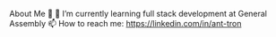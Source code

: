 About Me 🧐
🌱 I’m currently learning full stack development at General Assembly
📫 How to reach me: https://linkedin.com/in/ant-tron

<!--
**AntTron/AntTron** is a ✨ _special_ ✨ repository because its `README.md` (this file) appears on your GitHub profile.

Here are some ideas to get you started:

- 🔭 I’m currently working on ...

- 👯 I’m looking to collaborate on ...
- 🤔 I’m looking for help with ...
- 💬 Ask me about ...

- 😄 Pronouns: ...
- ⚡ Fun fact: ...
-->
